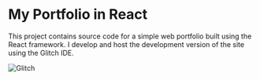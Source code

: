 # My Portfolio in React

This project contains source code for a simple web portfolio built using the React framework. I develop and host the development version of the site using the Glitch IDE.

![Glitch](https://cdn.glitch.com/a9975ea6-8949-4bab-addb-8a95021dc2da%2FLogo_Color.svg?v=1602781328576)
